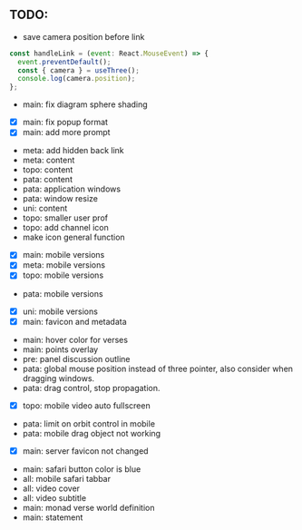 ## TODO: 
- save camera position before link
```js
const handleLink = (event: React.MouseEvent) => {
  event.preventDefault();
  const { camera } = useThree();
  console.log(camera.position);
};
```
- main: fix diagram sphere shading
- [x] main: fix popup format
- [x] main: add more prompt
- meta: add hidden back link
- meta: content
- topo: content
- pata: content
- pata: application windows
- pata: window resize
- uni: content
- topo: smaller user prof
- topo: add channel icon
- make icon general function
- [x] main: mobile versions
- [x] meta: mobile versions
- [x] topo: mobile versions
- pata: mobile versions
- [x] uni: mobile versions
- [x] main: favicon and metadata
- main: hover color for verses
- main: points overlay
- pre: panel discussion outline
- pata: global mouse position instead of three pointer, also consider when dragging windows.
- pata: drag control, stop propagation.
- [x] topo: mobile video auto fullscreen
- pata: limit on orbit control in mobile
- pata: mobile drag object not working
- [x] main: server favicon not changed
- main: safari button color is blue
- all: mobile safari tabbar
- all: video cover
- all: video subtitle
- main: monad verse world definition
- main: statement